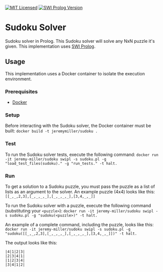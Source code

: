 [![MIT Licensed](https://img.shields.io/badge/license-MIT-blue.svg)](https://raw.githubusercontent.com/hyperium/hyper/master/LICENSE)
[![SWI Prolog Version](https://img.shields.io/badge/SWI%20Prolog-7.5-blue.svg)]()

# Sudoku Solver
Sudoku solver in Prolog.  This Sudoku solver will solve any NxN puzzle it's given.  This implementation uses [SWI Prolog](http://www.swi-prolog.org/).

## Usage
This implementation uses a Docker container to isolate the execution environment.

### Prerequisites
- [Docker](https://docs.docker.com/engine/installation/)

### Setup
Before interacting with the Sudoku solver, the Docker container must be built: ```docker build -t jeremymiller/sudoku .```

### Test
To run the Sudoku solver tests, execute the following command: ```docker run -it jeremy-miller/sudoku swipl -s sudoku.pl -g "load_test_files(sudoku)." -g "run_tests." -t halt.```

### Run
To get a solution to a Sudoku puzzle, you must pass the puzzle as a list of lists as an argument to the solver.  An example puzzle (4x4) looks like this: ```[[_,_,2,3],[_,_,_,_],[_,_,_,_],[3,4,_,_]]```

To run the Sudoku solver with a puzzle, execute the following command (substituting your ```<puzzle>```): ```docker run -it jeremy-miller/sudoku swipl -s sudoku.pl -g "sudoku(<puzzle>)" -t halt.```

An example of a complete command, including the puzzle, looks like this: ```docker run -it jeremy-miller/sudoku swipl -s sudoku.pl -g "sudoku([[_,_,2,3],[_,_,_,_],[_,_,_,_],[3,4,_,_]])" -t halt.```

The output looks like this:
```
|4|1|2|3|
|2|3|4|1|
|1|2|3|4|
|3|4|1|2|
```
